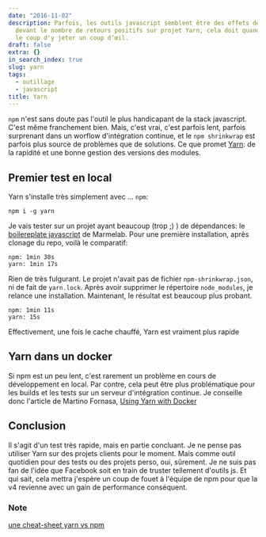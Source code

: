 ```yaml
---
date: "2016-11-02"
description: Parfois, les outils javascript semblent être des effets de mode. Mais
  devant le nombre de retours positifs sur projet Yarn, cela doit quand même valoir
  le coup d'y jeter un coup d’œil.
draft: false
extra: {}
in_search_index: true
slug: yarn
tags:
  - outillage
  - javascript
title: Yarn
---
```


`npm` n'est sans doute pas l'outil le plus handicapant de la stack javascript. C'est même franchement bien. Mais, c'est vrai, c'est parfois lent,
parfois surprenant dans un worflow d'intégration continue, et le `npm shrinkwrap` est parfois plus source de problèmes que de solutions. Ce que promet [Yarn](https://yarnpkg.com/): de la rapidité et une bonne gestion des versions des modules.

## Premier test en local

 Yarn s'installe très simplement avec ... `npm`:

```
npm i -g yarn
```

Je vais tester sur un projet ayant beaucoup (trop ;) ) de dépendances: le [boilereplate javascript](https://github.com/marmelab/javascript-boilerplate) de Marmelab.
Pour une première installation, après clonage du repo, voilà le comparatif:

    npm: 1min 30s
    yarn: 1min 17s

  Rien de très fulgurant. Le projet n'avait pas de fichier `npm-shrinkwrap.json`, ni de fait de `yarn.lock`.
  Après avoir supprimer le répertoire `node_modules`, je relance une installation. Maintenant, le résultat est beaucoup plus probant.

    npm: 1min 11s
    yarn: 15s

Effectivement, une fois le cache chauffé, Yarn est vraiment plus rapide


## Yarn dans un docker
Si npm est un peu lent, c'est rarement un problème en cours de développement en local. Par contre, cela peut être plus problématique pour les builds et les tests sur un serveur d'intégration continue.
Je conseille donc l'article de Martino Fornasa, [Using Yarn with Docker](https://hackernoon.com/using-yarn-with-docker-c116ad289d56#.rz7m1fh58)

## Conclusion
Il s'agit d'un test très rapide, mais en partie concluant. Je ne pense pas utiliser Yarn sur des projets clients pour le moment.
Mais comme outil quotidien pour des tests ou des projets perso, oui, sûrement. Je ne suis pas fan de l'idée que Facebook soit en train de truster tellement d'outils js.
Et qui sait, cela mettra j'espère un coup de fouet à l'équipe de npm pour que la v4 revienne avec un gain de performance conséquent.

### Note
[une cheat-sheet yarn vs npm](https://shift.infinite.red/npm-vs-yarn-cheat-sheet-8755b092e5cc#.8dakk7y15)
